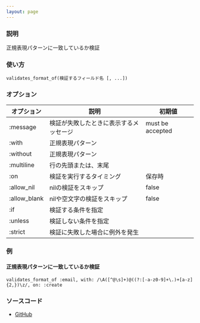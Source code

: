 ```yaml
---
layout: page
---
```

### 説明
正規表現パターンに一致しているか検証

### 使い方
    validates_format_of(検証するフィールド名 [, ...])

### オプション

オプション        | 説明                      | 初期値
-------------|-------------------------|-----------------
:message     | 検証が失敗したときに表示するメッセージ | must be accepted
:with        | 正規表現パターン              |
:without     | 正規表現パターン              |
:multiline   | 行の先頭または、末尾           |
:on          | 検証を実行するタイミング         | 保存時
:allow_nil   | nilの検証をスキップ     | false
:allow_blank | nilや空文字の検証をスキップ      | false
:if          | 検証する条件を指定           |
:unless      | 検証しない条件を指定          |
:strict      | 検証に失敗した場合に例外を発生 |

### 例
#### 正規表現パターンに一致しているか検証
    validates_format_of :email, with: /\A([^@\s]+)@((?:[-a-z0-9]+\.)+[a-z]{2,})\z/, on: :create

### ソースコード
* [GitHub](https://github.com/rails/rails/blob/c551178f1b210c6becdf9612814e1c33fbcca2a5/activemodel/lib/active_model/validations/format.rb#L108)